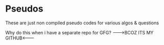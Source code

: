 # Pseudos

These are just non compiled pseudo codes for various algos & questions

Why do this when i have a separate repo for GFG?
--->BCOZ ITS MY GITHUB<---
